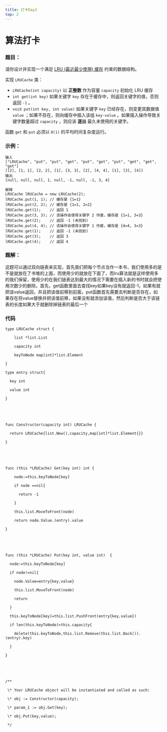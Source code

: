```yaml
---
title: 打卡Day2
top: 2
---
```

# 算法打卡

### 题目：

请你设计并实现一个满足 [LRU (最近最少使用) 缓存](https://baike.baidu.com/item/LRU) 约束的数据结构。

实现 `LRUCache` 类：

- `LRUCache(int capacity)` 以 **正整数** 作为容量 `capacity` 初始化 LRU 缓存
- `int get(int key)` 如果关键字 `key` 存在于缓存中，则返回关键字的值，否则返回 `-1` 。
- `void put(int key, int value)` 如果关键字 `key` 已经存在，则变更其数据值 `value` ；如果不存在，则向缓存中插入该组 `key-value` 。如果插入操作导致关键字数量超过 `capacity` ，则应该 **逐出** 最久未使用的关键字。

函数 `get` 和 `put` 必须以 `O(1)` 的平均时间复杂度运行。

### 示例：

```golang
输入
["LRUCache", "put", "put", "get", "put", "get", "put", "get", "get", "get"]
[[2], [1, 1], [2, 2], [1], [3, 3], [2], [4, 4], [1], [3], [4]]
输出
[null, null, null, 1, null, -1, null, -1, 3, 4]

解释
LRUCache lRUCache = new LRUCache(2);
lRUCache.put(1, 1); // 缓存是 {1=1}
lRUCache.put(2, 2); // 缓存是 {1=1, 2=2}
lRUCache.get(1);    // 返回 1
lRUCache.put(3, 3); // 该操作会使得关键字 2 作废，缓存是 {1=1, 3=3}
lRUCache.get(2);    // 返回 -1 (未找到)
lRUCache.put(4, 4); // 该操作会使得关键字 1 作废，缓存是 {4=4, 3=3}
lRUCache.get(1);    // 返回 -1 (未找到)
lRUCache.get(3);    // 返回 3
lRUCache.get(4);    // 返回 4
```

 

### 题解：

这题可以通过双向链表来实现，首先我们把每个节点当作一本书，我们使用多的是不是就放在了书堆的上面，而使用少的就放在下面了，而lru算法就是这样使用多的我们保留，使用少的在我们链表达到最大的情况下需要在插入新的书时就会把使用次数少的删除。首先，get函数里面去查找key如果key没有就返回-1，如果有就把该value返回，并且把该值前移到前面，put函数首先需要去判断是否存在，如果存在将value替换并把该值前移，如果没有就添加该值，然后判断是否大于该链表的长度如果大于就删除掉链表的最后一个

### 代码

```golang
type LRUCache struct {

​    list *list.List

​    capacity int

​    keyToNode map[int]*list.Element

}

type entry struct{

  key int

  value int

}





func Constructor(capacity int) LRUCache {

  return LRUCache{list.New(),capacity,map[int]*list.Element{}}

}





func (this *LRUCache) Get(key int) int {

​    node:=this.keyToNode[key]

​    if node ==nil{

​      return -1

​    }

​    this.list.MoveToFront(node)

​    return node.Value.(entry).value

}





func (this *LRUCache) Put(key int, value int)  {

  node:=this.keyToNode[key]

  if node!=nil{

​    node.Value=entry{key,value}

​    this.list.MoveToFront(node)

​    return

  }

  this.keyToNode[key]=this.list.PushFront(entry{key,value})

  if len(this.keyToNode)>this.capacity{

​    delete(this.keyToNode,this.list.Remove(this.list.Back()).(entry).key)

  }

}





/**

 \* Your LRUCache object will be instantiated and called as such:

 \* obj := Constructor(capacity);

 \* param_1 := obj.Get(key);

 \* obj.Put(key,value);

 */
```

